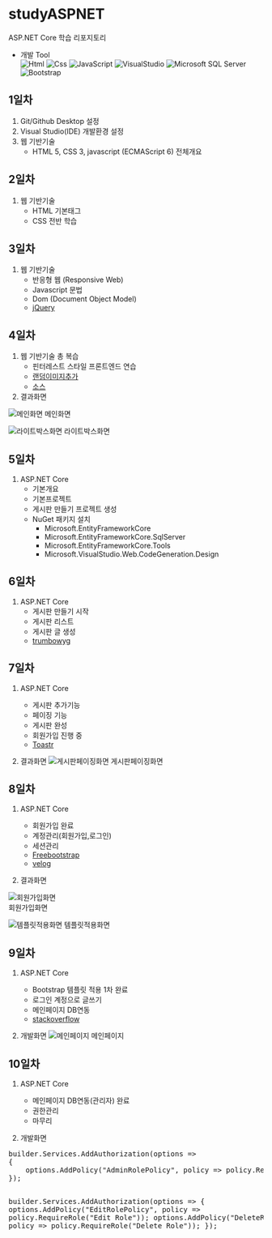 # studyASPNET
ASP.NET Core 학습 리포지토리
- 개발 Tool <br/>
<img alt="Html" src ="https://img.shields.io/badge/HTML-E34F26.svg?&style=for-the-badge&logo=HTML5&logoColor=white"/> <img alt="Css" src ="https://img.shields.io/badge/CSS3-1572B6.svg?&style=for-the-badge&logo=CSS3&logoColor=white"/> <img alt="JavaScript" src ="https://img.shields.io/badge/JavaScriipt-F7DF1E.svg?&style=for-the-badge&logo=JavaScript&logoColor=olive"/> <img alt="VisualStudio" src ="https://img.shields.io/badge/VisualStudio-5C2D91.svg?&style=for-the-badge&logo=VisualStudio&logoColor=Magenta "/> <img alt="Microsoft SQL Server" src ="https://img.shields.io/badge/Microsoft SQL Server-CC2927.svg?&style=for-the-badge&logo=Microsoft SQL Server&logoColor=sirver"/> <img alt="Bootstrap" src ="https://img.shields.io/badge/Bootstrap-7952B3.svg?&style=for-the-badge&logo=Bootstrap&logoColor=violet"/>

## 1일차
1. Git/Github Desktop 설정
2. Visual Studio(IDE) 개발환경 설정
3. 웹 기반기술
   - HTML 5, CSS 3, javascript (ECMAScript 6) 전체개요
  
## 2일차
1. 웹 기반기술
   - HTML 기본태그
   - CSS 전반 학습
   
## 3일차
1. 웹 기반기술
   - 반응형 웹 (Responsive Web)
   - Javascript 문법
   - Dom (Document Object Model)
   - [jQuery](https://code.jquery.com)
   
## 4일차
1. 웹 기반기술 총 복습
   - 핀터레스트 스타일 프론트엔드 연습
   - [랜덤이미지추가](https://placeimg.com/)
   - [소스](https://github.com/roving324/studyASPNET/tree/main/Day04/FrontEndExec/Pages)
2. 결과화면

![메인화면](https://github.com/roving324/studyASPNET/blob/main/Images/html_screen01.png)
메인화면

![라이트박스화면](https://github.com/roving324/studyASPNET/blob/main/Images/html_screen02.png)
라이트박스화면<br/>


## 5일차
1. ASP.NET Core
   - 기본개요
   - 기본프로젝트
   - 게시판 만들기 프로젝트 생성
   - NuGet 패키지 설치
     - Microsoft.EntityFrameworkCore
     - Microsoft.EntityFrameworkCore.SqlServer
     - Microsoft.EntityFrameworkCore.Tools
     - Microsoft.VisualStudio.Web.CodeGeneration.Design
   
## 6일차
1. ASP.NET Core
   - 게시판 만들기 시작
   - 게시판 리스트
   - 게시판 글 생성
   - [trumbowyg](https://getbootstrap.com)
   
## 7일차
1. ASP.NET Core
   - 게시판 추가기능
   - 페이징 기능
   - 게시판 완성
   - 회원가입 진행 중
   - [Toastr](https://github.com/CodeSeven/toastr)
   
2. 결과화면
![게시판페이징화면](https://github.com/roving324/studyASPNET/blob/main/Images/asp.net_screen01.png)
게시판페이징화면

## 8일차
1. ASP.NET Core
   - 회원가입 완료
   - 계정관리(회원가입,로그인)
   - 세션관리
   - [Freebootstrap](https://startbootstrap.com/themes)
   - [velog](https://velog.io/)
  
2. 결과화면

![회원가입화면](https://github.com/roving324/studyASPNET/blob/main/Images/register.png)<br/>
회원가입화면

![템플릿적용화면](https://github.com/roving324/studyASPNET/blob/main/Images/template.PNG)
템플릿적용화면

## 9일차
1. ASP.NET Core
   - Bootstrap 템플릿 적용 1차 완료
   - 로그인 계정으로 글쓰기
   - 메인페이지 DB연동
   - [stackoverflow](https://stackoverflow.com/)
   
2. 개발화면
![메인페이지](https://github.com/roving324/studyASPNET/blob/main/Images/Day09.PNG)
메인페이지

## 10일차
1. ASP.NET Core
   - 메인페이지 DB연동(관리자) 완료
   - 권한관리
   - 마무리
   
2. 개발화면

<div class = "overflow-auto"">
<pre>
builder.Services.AddAuthorization(options =>
{
    options.AddPolicy("AdminRolePolicy", policy => policy.RequireRole("Admin"));
});

builder.Services.AddAuthorization(options =>
{
    options.AddPolicy("EditRolePolicy", policy => policy.RequireRole("Edit Role"));
    options.AddPolicy("DeleteRolePolicy", policy => policy.RequireRole("Delete Role"));
});
</pre>
</div>
